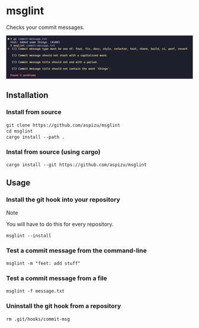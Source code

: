 # msglint

Checks your commit messages.

![](./docs/assets/screenshot.png)

## Installation

### Install from source

```shell
git clone https://github.com/aspizu/msglint
cd msglint
cargo install --path .
```

### Instal from source (using cargo)

```shell
cargo install --git https://github.com/aspizu/msglint
```

## Usage

### Install the git hook into your repository

> [!NOTE] 
> You will have to do this for every repository.

```shell
msglint --install
```

### Test a commit message from the command-line

```shell
msglint -m "feet: add stuff"
```

### Test a commit message from a file

```shell
msglint -f message.txt
```

### Uninstall the git hook from a repository

```shell
rm .git/hooks/commit-msg
```
